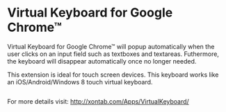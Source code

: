 Virtual Keyboard for Google Chrome&trade;
=========================================

Virtual Keyboard for Google Chrome&trade; will popup automatically when the user clicks on an input field such as textboxes and textareas. Futhermore, the keyboard will disappear automatically once no longer needed.

This extension is ideal for touch screen devices. This keyboard works like an iOS/Android/Windows 8 touch virtual keyboard.

<img src="http://xontab.azurewebsites.net/Content/VirtualKeyboard/1.png" alt="" />

For more details visit: http://xontab.com/Apps/VirtualKeyboard/

